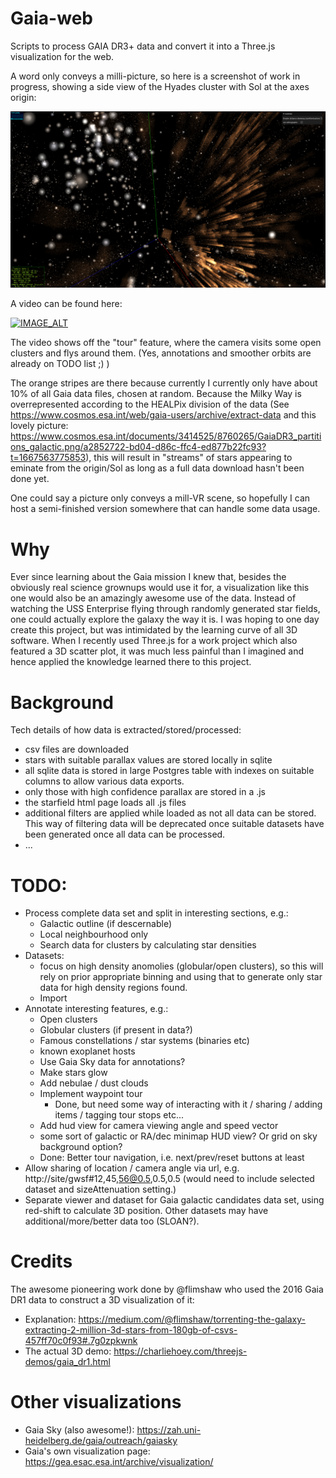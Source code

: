 # Gaia-web

Scripts to process GAIA DR3+ data and convert it into a Three.js visualization for the web.

A word only conveys a milli-picture, so here is a screenshot of work in progress, showing a side view of the Hyades cluster with Sol at the axes origin:

![Gaia Web @ Hyades open cluster](GAIA-Web_3D_Starfield_v0.2.png)

A video can be found here:

[![IMAGE_ALT](https://img.youtube.com/vi/yiTVA2BYB5I/0.jpg)](https://www.youtube.com/watch?v=yiTVA2BYB5I)
<!-- <iframe
    width="640"
    height="480"
    src="https://www.youtube.com/embed/yiTVA2BYB5I"
    frameborder="0"
    allow="autoplay; encrypted-media"
    allowfullscreen
>
</iframe> -->

The video shows off the "tour" feature, where the camera visits some open clusters and flys around them. (Yes, annotations and smoother orbits are already on TODO list ;) )

The orange stripes are there because currently I currently only have about 10% of all Gaia data files, chosen at random. Because the Milky Way is overrepresented according to the HEALPix division of the data (See https://www.cosmos.esa.int/web/gaia-users/archive/extract-data and this lovely picture: https://www.cosmos.esa.int/documents/3414525/8760265/GaiaDR3_partitions_galactic.png/a2852722-bd04-d86c-ffc4-ed877b22fc93?t=1667563775853), this will result in "streams" of stars appearing to eminate from the origin/Sol as long as a full data
download hasn't been done yet.

One could say a picture only conveys a mill-VR scene, so hopefully I can host a semi-finished version somewhere that can handle some data usage.

# Why

Ever since learning about the Gaia mission I knew that, besides the obviously real science grownups would use it for, a visualization like this one would also be an amazingly awesome use of the data. Instead of watching the USS Enterprise flying through randomly generated star fields, one could actually explore the galaxy the way it is. I was hoping to one day create this project, but was intimidated by the learning curve of all 3D software. When I recently used Three.js for a work project which also featured a 3D scatter plot, it was much less painful than I imagined and hence applied the knowledge learned there to this project.

# Background

Tech details of how data is extracted/stored/processed:
- csv files are downloaded
- stars with suitable parallax values are stored locally in sqlite
- all sqlite data is stored in large Postgres table with indexes on suitable columns to allow various data exports.
- only those with high confidence parallax are stored in a .js
- the starfield html page loads all .js files
- additional filters are applied while loaded as not all data can be stored. This way of filtering data will be deprecated once suitable datasets have been generated once all data can be processed.
- ...

# TODO:

- Process complete data set and split in interesting sections, e.g.:
  - Galactic outline (if descernable)
  - Local neighbourhood only
  - Search data for clusters by calculating star densities
- Datasets:
  - focus on high density anomolies (globular/open clusters), so this will rely on prior appropriate binning and using that to generate only star data for high density regions found.
  - Import 
- Annotate interesting features, e.g.:
  - Open clusters
  - Globular clusters (if present in data?)
  - Famous constellations / star systems (binaries etc)
  - known exoplanet hosts
  - Use Gaia Sky data for annotations?
  - Make stars glow
  - Add nebulae / dust clouds
  - Implement waypoint tour
    - Done, but need some way of interacting with it / sharing / adding items / tagging tour stops etc...
  - Add hud view for camera viewing angle and speed vector
  - some sort of galactic or RA/dec minimap HUD view? Or grid on sky background option?
  - Done: Better tour navigation, i.e. next/prev/reset buttons at least
- Allow sharing of location / camera angle via url, e.g. http://site/gwsf#12,45,56@0.5,0.5,0.5 (would need to include selected dataset and sizeAttenuation setting.)
- Separate viewer and dataset for Gaia galactic candidates data set, using red-shift to calculate 3D position. Other datasets may have additional/more/better data too (SLOAN?).

# Credits

The awesome pioneering work done by @flimshaw who used the 2016 Gaia DR1 data to construct a 3D visualization of it:
- Explanation: https://medium.com/@flimshaw/torrenting-the-galaxy-extracting-2-million-3d-stars-from-180gb-of-csvs-457ff70c0f93#.7g0zpkwnk
- The actual 3D demo: https://charliehoey.com/threejs-demos/gaia_dr1.html

# Other visualizations

- Gaia Sky (also awesome!): https://zah.uni-heidelberg.de/gaia/outreach/gaiasky
- Gaia's own visualization page: https://gea.esac.esa.int/archive/visualization/
